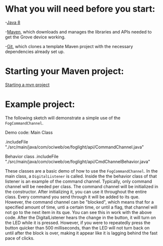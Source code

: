 # What you will need before you start:
-[Java 8](https://docs.oracle.com/javase/8/docs/technotes/guides/install/install_overview.html) 

-[Maven](https://maven.apache.org/install.html), which downloads and manages the libraries and APIs needed to get the Grove device working.

-[Git](https://git-scm.com/), which clones a template Maven project with the necessary dependencies already set up.

# Starting your Maven project: 
[Starting a mvn project](https://github.com/oci-pronghorn/FogLighter/blob/master/README.md)

# Example project:

The following sketch will demonstrate a simple use of the ```FogCommandChannel```.

Demo code:
Main Class

.includeFile "./src/main/java/com/ociweb/oe/foglight/api/CommandChannel.java"

Behavior class
.includeFile "./src/main/java/com/ociweb/oe/foglight/api/CmdChannelBehavior.java"

These classes are a basic demo of how to use the ```FogCommandChannel```. In the main class, a ```DigitalListener``` is called. Inside the the behavior class of that listener is an example of the command channel. Typically, only command channel will be needed per class. The command channel will be initialized in the constructor. After initializing it, you can use it throughout the entire class. Every command you send through it will be added to its que. However, the command channel can be "blocked", which means that for a specified amount of time, unti a certain time, or until a flag, that channel will not go to the next item in its que. You can see this in work with the above code. After the DigitalListener hears the change in the button, it will turn on the LED while it is pressed. However, if you were to repeatedly press the button quicker than 500 milliseconds, than the LED will not turn back on until after the block is over, making it appear like it is lagging behind the fast pace of clicks.

